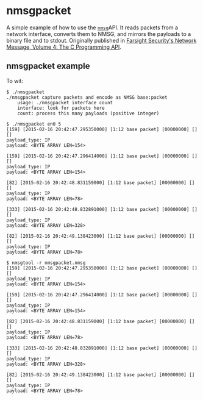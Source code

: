 # nmsgpacket
A simple example of how to use the [`nmsg`](https://github.com/farsightsec/nmsg)API. It reads packets from a network interface, converts them to NMSG, and
mirrors the payloads to a binary file and to stdout. Originally published in
[Farsight Security's Network Message, Volume 4: The C Programming API](https://www.farsightsecurity.com/Blog/20150218-mschiffm-nmsg-api-c/).

## nmsgpacket example
To wit:

    $ ./nmsgpacket
    ./nmsgpacket capture packets and encode as NMSG base:packet
        usage: ./nmsgpacket interface count
        interface: look for packets here
        count: process this many payloads (positive integer)

    $ ./nmsgpacket en0 5
    [159] [2015-02-16 20:42:47.295350000] [1:12 base packet] [00000000] [] [] 
    payload_type: IP
    payload: <BYTE ARRAY LEN=154>

    [159] [2015-02-16 20:42:47.296414000] [1:12 base packet] [00000000] [] [] 
    payload_type: IP
    payload: <BYTE ARRAY LEN=154>

    [82] [2015-02-16 20:42:48.831159000] [1:12 base packet] [00000000] [] [] 
    payload_type: IP
    payload: <BYTE ARRAY LEN=78>

    [333] [2015-02-16 20:42:48.832891000] [1:12 base packet] [00000000] [] [] 
    payload_type: IP
    payload: <BYTE ARRAY LEN=328>

    [82] [2015-02-16 20:42:49.138423000] [1:12 base packet] [00000000] [] [] 
    payload_type: IP
    payload: <BYTE ARRAY LEN=78>

    $ nmsgtool -r nmsgpacket.nmsg 
    [159] [2015-02-16 20:42:47.295350000] [1:12 base packet] [00000000] [] [] 
    payload_type: IP
    payload: <BYTE ARRAY LEN=154>

    [159] [2015-02-16 20:42:47.296414000] [1:12 base packet] [00000000] [] [] 
    payload_type: IP
    payload: <BYTE ARRAY LEN=154>

    [82] [2015-02-16 20:42:48.831159000] [1:12 base packet] [00000000] [] [] 
    payload_type: IP
    payload: <BYTE ARRAY LEN=78>

    [333] [2015-02-16 20:42:48.832891000] [1:12 base packet] [00000000] [] [] 
    payload_type: IP
    payload: <BYTE ARRAY LEN=328>

    [82] [2015-02-16 20:42:49.138423000] [1:12 base packet] [00000000] [] [] 
    payload_type: IP
    payload: <BYTE ARRAY LEN=78>
